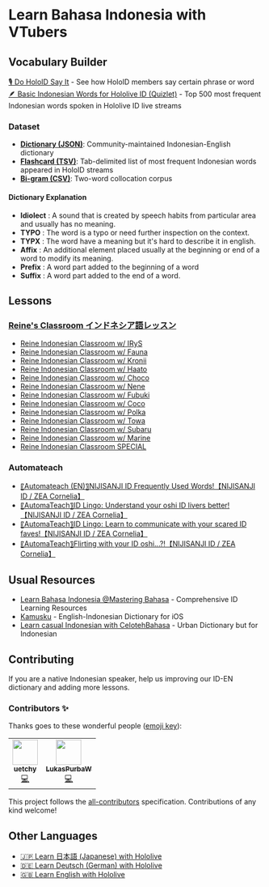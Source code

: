 # Learn Bahasa Indonesia with VTubers

## Vocabulary Builder

[🎙 Do HoloID Say It](https://learn-id.holodata.org) - See how HoloID members say certain phrase or word
[🪶 Basic Indonesian Words for Hololive ID (Quizlet)](https://quizlet.com/_bnlcg7?x=1qqt&i=1euf7y) - Top 500 most frequent Indonesian words spoken in Hololive ID live streams

### Dataset

- **[Dictionary (JSON)](./dictionary/build/dictionary.json)**: Community-maintained Indonesian-English dictionary
- **[Flashcard (TSV)](./dictionary/build/flashcard.tsv)**: Tab-delimited list of most frequent Indonesian words appeared in HoloID streams
- **[Bi-gram (CSV)](./dictionary/build/bigram.csv)**: Two-word collocation corpus

#### Dictionary Explanation

- **Idiolect** : A sound that is created by speech habits from particular area and usually has no meaning.
- **TYPO** : The word is a typo or need further inspection on the context.
- **TYPX** : The word have a meaning but it's hard to describe it in english.
- **Affix** : An additional element placed usually at the beginning or end of a word to modify its meaning.
- **Prefix** : A word part added to the beginning of a word
- **Suffix** : A word part added to the end of a word.

## Lessons

### [Reine's Classroom インドネシア語レッスン](https://www.youtube.com/playlist?list=PLrALGrrF-6IXJmqtqVxjyUvOsFgIwrAwj)

- [Reine Indonesian Classroom w/ IRyS](https://www.youtube.com/watch?v=wsoCTHLgfek)
- [Reine Indonesian Classroom w/ Fauna](https://www.youtube.com/watch?v=6qxx91dcB8Y)
- [Reine Indonesian Classroom w/ Kronii](https://www.youtube.com/watch?v=kIb5mdTFK1I)
- [Reine Indonesian Classroom w/ Haato](https://www.youtube.com/watch?v=nP04fYGHG4A)
- [Reine Indonesian Classroom w/ Choco](https://www.youtube.com/watch?v=zVVh4o-vzeY)
- [Reine Indonesian Classroom w/ Nene](https://www.youtube.com/watch?v=-xPB9ivpKoQ)
- [Reine Indonesian Classroom w/ Fubuki](https://www.youtube.com/watch?v=qMQwA-tgeXY)
- [Reine Indonesian Classroom w/ Coco](https://www.youtube.com/watch?v=QrHQdWgFZTk)
- [Reine Indonesian Classroom w/ Polka](https://www.youtube.com/watch?v=JjHTGgQDzyE)
- [Reine Indonesian Classroom w/ Towa](https://www.youtube.com/watch?v=0InNhljzzsA)
- [Reine Indonesian Classroom w/ Subaru](https://www.youtube.com/watch?v=UH36-bo0qKE)
- [Reine Indonesian Classroom w/ Marine](https://www.youtube.com/watch?v=R-LxzgPRK68)
- [Reine Indonesian Classroom SPECIAL](https://www.youtube.com/watch?v=GNWKINdJEXk)

### Automateach

- [〖Automateach (EN)〗NIJISANJI ID Frequently Used Words!【NIJISANJI ID / ZEA Cornelia】](https://www.youtube.com/watch?v=tpDWUcn_0WY)
- [〖AutomaTeach〗ID Lingo: Understand your oshi ID livers better!【NIJISANJI ID / ZEA Cornelia】](https://www.youtube.com/watch?v=dcAE0MeuVM8)
- [〖AutomaTeach〗ID Lingo: Learn to communicate with your scared ID faves!【NIJISANJI ID / ZEA Cornelia】](https://www.youtube.com/watch?v=HxotgInCm3Y)
- [〖AutomaTeach〗Flirting with your ID oshi...?!【NIJISANJI ID / ZEA Cornelia】](https://www.youtube.com/watch?v=MqkM0Gx36Z4)

## Usual Resources

- [Learn Bahasa Indonesia @Mastering Bahasa](https://masteringbahasa.com/) - Comprehensive ID Learning Resources
- [Kamusku](https://apps.apple.com/us/app/kamusku/id680456549) - English-Indonesian Dictionary for iOS
- [Learn casual Indonesian with CelotehBahasa](https://celotehbahasa.com/) - Urban Dictionary but for Indonesian

## Contributing

If you are a native Indonesian speaker, help us improving our ID-EN dictionary and adding more lessons.

### Contributors ✨

Thanks goes to these wonderful people ([emoji key](https://allcontributors.org/docs/en/emoji-key)):

<!-- ALL-CONTRIBUTORS-LIST:START - Do not remove or modify this section -->
<!-- prettier-ignore-start -->
<!-- markdownlint-disable -->
<table>
  <tr>
    <td align="center"><a href="https://github.com/uetchy"><img src="https://avatars.githubusercontent.com/u/431808?v=4?s=50" width="50px;" alt=""/><br /><sub><b>uetchy</b></sub></a><br /><a href="https://github.com/holodata/learn-bahasa-indonesia/commits?author=uetchy" title="Code">💻</a></td>
    <td align="center"><a href="https://github.com/LukasPurbaW"><img src="https://avatars.githubusercontent.com/u/72651891?v=4?s=50" width="50px;" alt=""/><br /><sub><b>LukasPurbaW</b></sub></a><br /><a href="https://github.com/holodata/learn-bahasa-indonesia/commits?author=LukasPurbaW" title="Code">💻</a></td>
  </tr>
</table>

<!-- markdownlint-restore -->
<!-- prettier-ignore-end -->

<!-- ALL-CONTRIBUTORS-LIST:END -->

This project follows the [all-contributors](https://github.com/all-contributors/all-contributors) specification. Contributions of any kind welcome!

## Other Languages

- [🇯🇵 Learn 日本語 (Japanese) with Hololive](https://github.com/holodata/learn-japanese)
- [🇩🇪 Learn Deutsch (German) with Hololive](https://github.com/holodata/learn-deutsch)
- [🇬🇧 Learn English with Hololive](https://github.com/holodata/learn-english)
